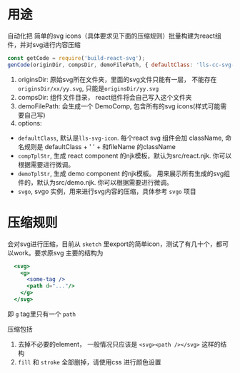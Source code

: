 # 用途

自动化把 简单的svg icons（具体要求见下面的压缩规则）批量构建为react组件，并对svg进行内容压缩

```javascript
const getCode = require('build-react-svg');
genCode(originDir, compsDir, demoFilePath, { defaultClass: 'lls-cc-svg-icon' });
```

1. originsDir: 原始svg所在文件夹，里面的svg文件只能有一层， 不能存在 `originsDir/xx/yy.svg`, 只能是`originsDir/yy.svg`
2. compsDir: 组件文件目录， react组件将会自己写入这个文件夹
3. demoFilePath: 会生成一个 DemoComp, 包含所有的svg icons(样式可能需要自己写)
4. options:
  - `defaultClass`, 默认是`lls-svg-icon`. 每个react svg 组件会加 className, 命名规则是 defaultClass + ' ' + 和fileName 的className
  -  `compTplStr`, 生成 react component 的njk模板，默认为src/react.njk. 你可以根据需要进行微调。
  - `demoTplStr`, 生成 demo component 的njk模板。 用来展示所有生成的svg组件的，默认为src/demo.njk. 你可以根据需要进行微调。
  - `svgo`, svgo 实例，用来进行svg内容的压缩，具体参考 `svgo` 项目

# 压缩规则
会对svg进行压缩，目前从 `sketch` 里export的简单icon，测试了有几十个，都可以work。要求原svg 主要的结构为
```jsx
  <svg>
    <g>
      <some-tag />
      <path d="..."/>
    </g>
  </svg>
```
即 `g` tag里只有一个 `path`

压缩包括
1. 去掉不必要的element， 一般情况只应该是 `<svg><path /></svg>` 这样的结构
2. `fill` 和 `stroke` 全部删掉，请使用css 进行颜色设置

